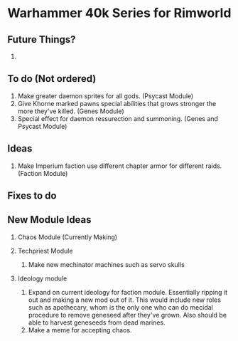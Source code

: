 # Warhammer 40k Series for Rimworld

## Future Things?
1. 

## To do (Not ordered)
1. Make greater daemon sprites for all gods. (Psycast Module)
2. Give Khorne marked pawns special abilities that grows stronger the more they've killed. (Genes Module)
3. Special effect for daemon ressurection and summoning. (Genes and Psycast Module)

## Ideas
1. Make Imperium faction use different chapter armor for different raids. (Faction Module)

## Fixes to do


## New Module Ideas
1. Chaos Module (Currently Making)


2. Techpriest Module
    1. Make new mechinator machines such as servo skulls

3. Ideology module
    1. Expand on current ideology for faction module. Essentially ripping it out and making a new mod out of it. This would include new roles such as apothecary, whom is the only one who can do mecidal procedure to remove geneseed after they've grown. Also should be able to harvest geneseeds from dead marines.
    2. Make a meme for accepting chaos.